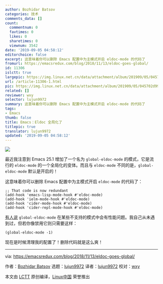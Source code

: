 ```yaml
---
author: Bozhidar Batsov
categories: 技术
comments_data: []
count:
  commentnum: 0
  favtimes: 0
  likes: 0
  sharetimes: 0
  viewnum: 3542
date: '2019-09-05 04:58:12'
editorchoice: false
excerpt: 这意味着你可以删除 Emacs 配置中为主模式开启 eldoc-mode 的代码了
fromurl: https://emacsredux.com/blog/2018/11/13/eldoc-goes-global/
id: 11306
islctt: true
largepic: https://img.linux.net.cn/data/attachment/album/201909/05/045702d99v9vv4xy0aybmm.jpg
url: /article-11306-1.html
pic: https://img.linux.net.cn/data/attachment/album/201909/05/045702d99v9vv4xy0aybmm.jpg.thumb.jpg
related: []
reviewer: wxy
selector: lujun9972
summary: 这意味着你可以删除 Emacs 配置中为主模式开启 eldoc-mode 的代码了
tags:
- Emacs
thumb: false
title: Emacs：Eldoc 全局化了
titlepic: true
translator: lujun9972
updated: '2019-09-05 04:58:12'
---
```


![](/data/attachment/album/201909/05/045702d99v9vv4xy0aybmm.jpg)


最近我注意到 Emacs 25.1 增加了一个名为 `global-eldoc-mode` 的模式，它是流行的 `eldoc-mode` 的一个全局化的变体。而且与 `eldoc-mode` 不同的是，`global-eldoc-mode` 默认是开启的！


这意味着你可以删除 Emacs 配置中为主模式开启 `eldoc-mode` 的代码了：



```
;; That code is now redundant
(add-hook 'emacs-lisp-mode-hook #'eldoc-mode)
(add-hook 'ielm-mode-hook #'eldoc-mode)
(add-hook 'cider-mode-hook #'eldoc-mode)
(add-hook 'cider-repl-mode-hook #'eldoc-mode)
```

[有人说](https://emacs.stackexchange.com/questions/31414/how-to-globally-disable-eldoc) `global-eldoc-mode` 在某些不支持的模式中会有性能问题。我自己从未遇到过，但若你像禁用它则只需要这样：



```
(global-eldoc-mode -1)
```

现在是时候清理我的配置了！删除代码就是这么爽！




---


via: <https://emacsredux.com/blog/2018/11/13/eldoc-goes-global/>


作者：[Bozhidar Batsov](https://emacsredux.com) 选题：[lujun9972](https://github.com/lujun9972) 译者：[lujun9972](https://github.com/lujun9972) 校对：[wxy](https://github.com/wxy)


本文由 [LCTT](https://github.com/LCTT/TranslateProject) 原创编译，[Linux中国](https://linux.cn/) 荣誉推出